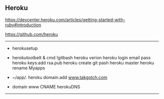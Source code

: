 ## Heroku
https://devcenter.heroku.com/articles/getting-started-with-ruby#introduction

https://github.com/heroku


---
- herokusetup

- herokutoolbelt & cmd !gitbash
heroku verion
heroku login
  email
  pass
heroku keys:add
  rsa.pub
heroku create
git pash heroku master
heroku rename Myapps

- ~/app/.
heroku domain.add www.takgotch.com
- domain
www CNAME herokuDNS
---



